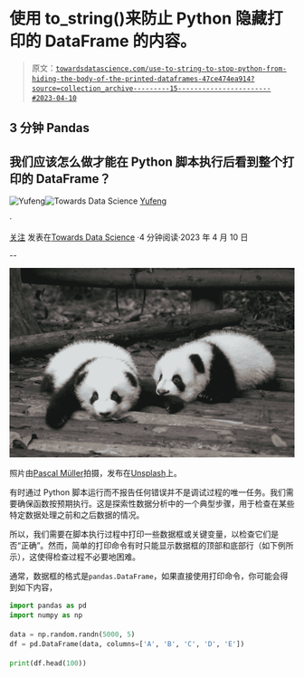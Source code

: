 # 使用 to_string()来防止 Python 隐藏打印的 DataFrame 的内容。

> 原文：[`towardsdatascience.com/use-to-string-to-stop-python-from-hiding-the-body-of-the-printed-dataframes-47ce474ea914?source=collection_archive---------15-----------------------#2023-04-10`](https://towardsdatascience.com/use-to-string-to-stop-python-from-hiding-the-body-of-the-printed-dataframes-47ce474ea914?source=collection_archive---------15-----------------------#2023-04-10)

## 3 分钟 Pandas

## 我们应该怎么做才能在 Python 脚本执行后看到整个打印的 DataFrame？

[](https://jianan-lin.medium.com/?source=post_page-----47ce474ea914--------------------------------)![Yufeng](https://jianan-lin.medium.com/?source=post_page-----47ce474ea914--------------------------------)[](https://towardsdatascience.com/?source=post_page-----47ce474ea914--------------------------------)![Towards Data Science](https://towardsdatascience.com/?source=post_page-----47ce474ea914--------------------------------) [Yufeng](https://jianan-lin.medium.com/?source=post_page-----47ce474ea914--------------------------------)

·

[关注](https://medium.com/m/signin?actionUrl=https%3A%2F%2Fmedium.com%2F_%2Fsubscribe%2Fuser%2F9cda0369fb2&operation=register&redirect=https%3A%2F%2Ftowardsdatascience.com%2Fuse-to-string-to-stop-python-from-hiding-the-body-of-the-printed-dataframes-47ce474ea914&user=Yufeng&userId=9cda0369fb2&source=post_page-9cda0369fb2----47ce474ea914---------------------post_header-----------) 发表在[Towards Data Science](https://towardsdatascience.com/?source=post_page-----47ce474ea914--------------------------------) ·4 分钟阅读·2023 年 4 月 10 日[](https://medium.com/m/signin?actionUrl=https%3A%2F%2Fmedium.com%2F_%2Fvote%2Ftowards-data-science%2F47ce474ea914&operation=register&redirect=https%3A%2F%2Ftowardsdatascience.com%2Fuse-to-string-to-stop-python-from-hiding-the-body-of-the-printed-dataframes-47ce474ea914&user=Yufeng&userId=9cda0369fb2&source=-----47ce474ea914---------------------clap_footer-----------)

--

[](https://medium.com/m/signin?actionUrl=https%3A%2F%2Fmedium.com%2F_%2Fbookmark%2Fp%2F47ce474ea914&operation=register&redirect=https%3A%2F%2Ftowardsdatascience.com%2Fuse-to-string-to-stop-python-from-hiding-the-body-of-the-printed-dataframes-47ce474ea914&source=-----47ce474ea914---------------------bookmark_footer-----------)![](img/82ece6c195a037aa5d625ace0831eddf.png)

照片由[Pascal Müller](https://unsplash.com/@millerthachiller?utm_source=medium&utm_medium=referral)拍摄，发布在[Unsplash](https://unsplash.com/?utm_source=medium&utm_medium=referral)上。

有时通过 Python 脚本运行而不报告任何错误并不是调试过程的唯一任务。我们需要确保函数按预期执行。这是探索性数据分析中的一个典型步骤，用于检查在某些特定数据处理之前和之后数据的情况。

所以，我们需要在脚本执行过程中打印一些数据框或关键变量，以检查它们是否“正确”。然而，简单的打印命令有时只能显示数据框的顶部和底部行（如下例所示），这使得检查过程不必要地困难。

通常，数据框的格式是`pandas.DataFrame`，如果直接使用打印命令，你可能会得到如下内容，

```py
import pandas as pd
import numpy as np

data = np.random.randn(5000, 5)
df = pd.DataFrame(data, columns=['A', 'B', 'C', 'D', 'E'])

print(df.head(100))
```
